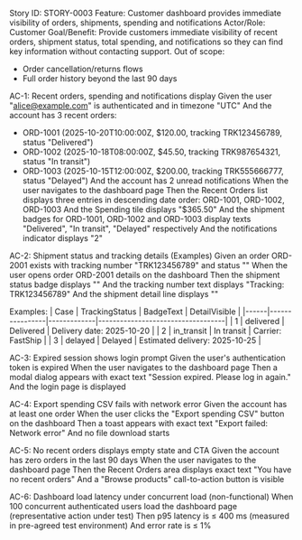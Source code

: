 Story ID: STORY-0003
Feature: Customer dashboard provides immediate visibility of orders, shipments, spending and notifications
Actor/Role: Customer
Goal/Benefit: Provide customers immediate visibility of recent orders, shipment status, total spending, and notifications so they can find key information without contacting support.
Out of scope:
- Order cancellation/returns flows
- Full order history beyond the last 90 days

AC-1: Recent orders, spending and notifications display
Given the user "alice@example.com" is authenticated and in timezone "UTC"
And the account has 3 recent orders:
  - ORD-1001 (2025-10-20T10:00:00Z, $120.00, tracking TRK123456789, status "Delivered")
  - ORD-1002 (2025-10-18T08:00:00Z, $45.50, tracking TRK987654321, status "In transit")
  - ORD-1003 (2025-10-15T12:00:00Z, $200.00, tracking TRK555666777, status "Delayed")
And the account has 2 unread notifications
When the user navigates to the dashboard page
Then the Recent Orders list displays three entries in descending date order: ORD-1001, ORD-1002, ORD-1003
And the Spending tile displays "$365.50"
And the shipment badges for ORD-1001, ORD-1002 and ORD-1003 display texts "Delivered", "In transit", "Delayed" respectively
And the notifications indicator displays "2"

AC-2: Shipment status and tracking details (Examples)
Given an order ORD-2001 exists with tracking number "TRK123456789" and status "<TrackingStatus>"
When the user opens order ORD-2001 details on the dashboard
Then the shipment status badge displays "<BadgeText>"
And the tracking number text displays "Tracking: TRK123456789"
And the shipment detail line displays "<DetailVisible>"

Examples:
| Case | TrackingStatus | BadgeText   | DetailVisible                    |
|------|----------------|-------------|-----------------------------------|
| 1    | delivered      | Delivered   | Delivery date: 2025-10-20        |
| 2    | in_transit     | In transit  | Carrier: FastShip                |
| 3    | delayed        | Delayed     | Estimated delivery: 2025-10-25   |

AC-3: Expired session shows login prompt
Given the user's authentication token is expired
When the user navigates to the dashboard page
Then a modal dialog appears with exact text "Session expired. Please log in again."
And the login page is displayed

AC-4: Export spending CSV fails with network error
Given the account has at least one order
When the user clicks the "Export spending CSV" button on the dashboard
Then a toast appears with exact text "Export failed: Network error"
And no file download starts

AC-5: No recent orders displays empty state and CTA
Given the account has zero orders in the last 90 days
When the user navigates to the dashboard page
Then the Recent Orders area displays exact text "You have no recent orders"
And a "Browse products" call-to-action button is visible

AC-6: Dashboard load latency under concurrent load (non-functional)
When 100 concurrent authenticated users load the dashboard page (representative action under test)
Then p95 latency is ≤ 400 ms (measured in pre-agreed test environment)
And error rate is ≤ 1%